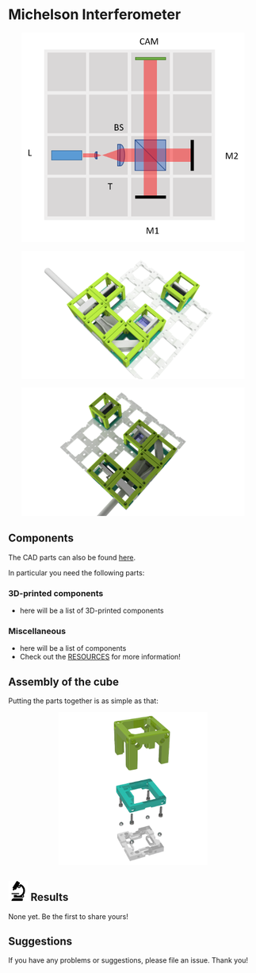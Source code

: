 # Michelson Interferometer

<p align="center">
<img src=".\IMAGES\UC2_Setups_8_michelson.png"
width="450">
</p>

<p align="center">
<img src=".\IMAGES\Application_Michelson-Interferometer_v2_2.png"
width="450">
</p>

<p align="center">
<img src=".\IMAGES\Application_Michelson-Interferometer_v2.png"
width="450">
</p>

## Components
The CAD parts can also be found [here](./STL).

In particular you need the following parts:

### 3D-printed components
* here will be a list of 3D-printed components

### Miscellaneous
* here will be a list of components
* Check out the [RESOURCES](../../TUTORIALS/RESOURCES) for more information!

## Assembly of the cube
Putting the parts together is as simple as that:
<p align="center">
<img src="./IMAGES/UC2_assembly.png" width="300">
</p>

## <img src="./IMAGES/E.png" width="40"> Results
None yet. Be the first to share yours! 

## Suggestions
If you have any problems or suggestions, please file an issue. Thank you!
